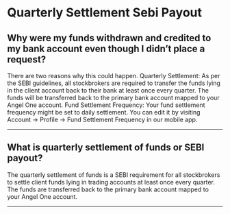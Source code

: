 # Quarterly Settlement Sebi Payout

## Why were my funds withdrawn and credited to my bank account even though I didn’t place a request?

There are two reasons why this could happen.
Quarterly Settlement:
As per the SEBI guidelines, all stockbrokers are required to transfer the funds lying in the client account back to their bank at least once every quarter. The funds will be transferred back to the primary bank account mapped to your Angel One account.
Fund Settlement Frequency:
Your fund settlement frequency might be set to daily settlement. You can edit it by visiting
Account → Profile → Fund Settlement Frequency
in our mobile app.

---

## What is quarterly settlement of funds or SEBI payout?

The quarterly settlement of funds is a SEBI requirement for all stockbrokers to settle client funds lying in trading accounts at least once every quarter. The funds are transferred back to the primary bank account mapped to your Angel One account.

---

